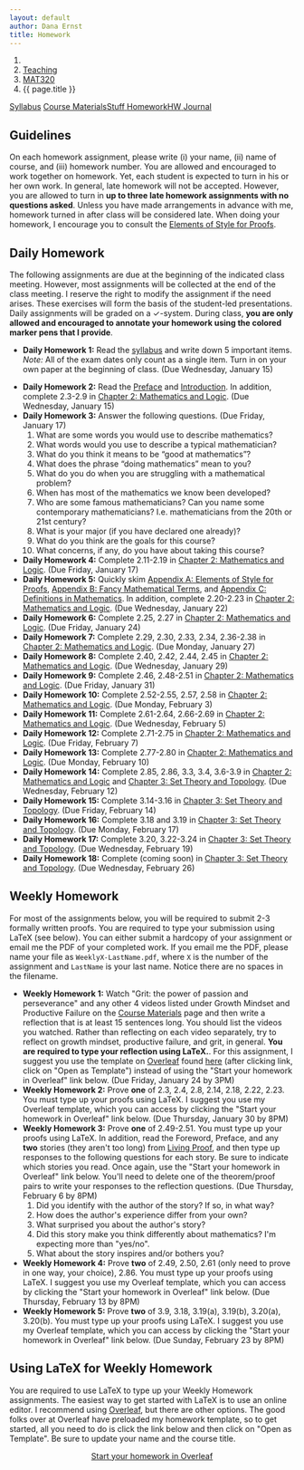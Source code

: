 ```yaml
---
layout: default
author: Dana Ernst
title: Homework
---
```


<ol class="breadcrumb">
  <li><a href="/"><i class="fa fa-home"></i></a></li>
  <li><a href="/teaching/">Teaching</a></li>
  <li><a href="/teaching/mat320s20">MAT320</a></li>
  <li class="active">{{ page.title }}</li>
</ol>

<div class="row">
<div class="col-xs-12">
<div class="btn-group btn-group-justified">
<a class="btn btn-default btn-success" href="{{site.baseurl}}/teaching/mat320s20/syllabus/">Syllabus</a>
<a class="btn btn-default btn-primary" href="{{site.baseurl}}/teaching/mat320s20/materials/">
<span class="hidden-xs">Course Materials</span><span class="visible-xs">Stuff</span>
</a>
<a class="btn btn-default btn-warning" href="{{site.baseurl}}/teaching/mat320s20/homework/">
<span class="hidden-xs">Homework</span><span class="visible-xs">HW</span>
</a>
<a class="btn btn-default btn-info" href="{{site.baseurl}}/teaching/mat320s20/journal/">Journal</a>
</div>
</div>
</div>

## Guidelines ##
On each homework assignment, please write (i) your name, (ii) name of course, and (iii) homework number. You are allowed and encouraged to work together on homework. Yet, each student is expected to turn in his or her own work. In general, late homework will not be accepted. However, you are allowed to turn in **up to three late homework assignments with no questions asked**. Unless you have made arrangements in advance with me, homework turned in after class will be considered late. When doing your homework, I encourage you to consult the [Elements of Style for Proofs]({{site.baseurl}}/teaching/ElementsOfStyle.pdf).

## Daily Homework ##
The following assignments are due at the beginning of the indicated class meeting. However, most assignments will be collected at the end of the class meeting.  I reserve the right to modify the assignment if the need arises.  These exercises will form the basis of the student-led presentations.  Daily assignments will be graded on a $\checkmark$-system.  During class, **you are only allowed and encouraged to annotate your homework using the colored marker pens that I provide**.

- **Daily Homework 1:** Read the [syllabus]({{site.baseurl}}/teaching/mat320s20/syllabus/) and write down 5 important items.  *Note:*  All of the exam dates only count as a single item.  Turn in on your own paper at the beginning of class. (Due Wednesday, January 15)
<!-- - **Daily Homework 2:** Read and sign the [Student Contract]({{site.baseurl}}/teaching/StudentContract.pdf). (Due Wednesday, January 15) -->
- **Daily Homework 2:** Read the [Preface]({{site.baseurl}}/teaching/mat320s20/Preface.pdf) and [Introduction]({{site.baseurl}}/teaching/mat320s20/Introduction.pdf). In addition, complete 2.3-2.9 in [Chapter 2: Mathematics and Logic]({{site.baseurl}}/teaching/mat320s20/MathAndLogic.pdf). (Due Wednesday, January 15)
- **Daily Homework 3:** Answer the following questions. (Due Friday, January 17)
    1. What are some words you would use to describe mathematics?
    2. What words would you use to describe a typical mathematician?
    3. What do you think it means to be “good at mathematics”?
    4. What does the phrase “doing mathematics” mean to you?
    5. What do you do when you are struggling with a mathematical problem?
    6. When has most of the mathematics we know been developed?
    7. Who are some famous mathematicians? Can you name some contemporary mathematicians? I.e. mathematicians from the 20th or 21st century?
    8. What is your major (if you have declared one already)?
    9. What do you think are the goals for this course?
    10. What concerns, if any, do you have about taking this course?
- **Daily Homework 4:** Complete 2.11-2.19 in [Chapter 2: Mathematics and Logic]({{site.baseurl}}/teaching/mat320s20/MathAndLogic.pdf). (Due Friday, January 17)
- **Daily Homework 5:** Quickly skim [Appendix A: Elements of Style for Proofs]({{site.baseurl}}/teaching/mat320s20/ElementsOfStyle.pdf), [Appendix B: Fancy Mathematical Terms]({{site.baseurl}}/teaching/mat320s20/FancyMathematicalTerms.pdf), and [Appendix C: Definitions in Mathematics]({{site.baseurl}}/teaching/mat320s20/Definitions.pdf). In addition, complete 2.20-2.23 in [Chapter 2: Mathematics and Logic]({{site.baseurl}}/teaching/mat320s20/MathAndLogic.pdf). (Due Wednesday, January 22)
- **Daily Homework 6:** Complete 2.25, 2.27 in [Chapter 2: Mathematics and Logic]({{site.baseurl}}/teaching/mat320s20/MathAndLogic.pdf). (Due Friday, January 24)
- **Daily Homework 7:** Complete 2.29, 2.30, 2.33, 2.34, 2.36-2.38 in [Chapter 2: Mathematics and Logic]({{site.baseurl}}/teaching/mat320s20/MathAndLogic.pdf). (Due Monday, January 27)
- **Daily Homework 8:** Complete 2.40, 2.42, 2.44, 2.45 in [Chapter 2: Mathematics and Logic]({{site.baseurl}}/teaching/mat320s20/MathAndLogic.pdf). (Due Wednesday, January 29)
- **Daily Homework 9:** Complete 2.46, 2.48-2.51 in [Chapter 2: Mathematics and Logic]({{site.baseurl}}/teaching/mat320s20/MathAndLogic.pdf). (Due Friday, January 31)
- **Daily Homework 10:** Complete 2.52-2.55, 2.57, 2.58 in [Chapter 2: Mathematics and Logic]({{site.baseurl}}/teaching/mat320s20/MathAndLogic.pdf). (Due Monday, February 3)
- **Daily Homework 11:** Complete 2.61-2.64, 2.66-2.69 in [Chapter 2: Mathematics and Logic]({{site.baseurl}}/teaching/mat320s20/MathAndLogic.pdf). (Due Wednesday, February 5)
- **Daily Homework 12:** Complete 2.71-2.75 in [Chapter 2: Mathematics and Logic]({{site.baseurl}}/teaching/mat320s20/MathAndLogic.pdf). (Due Friday, February 7)
- **Daily Homework 13:** Complete 2.77-2.80 in [Chapter 2: Mathematics and Logic]({{site.baseurl}}/teaching/mat320s20/MathAndLogic.pdf). (Due Monday, February 10)
- **Daily Homework 14:** Complete 2.85, 2.86, 3.3, 3.4, 3.6-3.9 in [Chapter 2: Mathematics and Logic]({{site.baseurl}}/teaching/mat320s20/MathAndLogic.pdf) and [Chapter 3: Set Theory and Topology]({{site.baseurl}}/teaching/mat320s20/IntroSetTheoryTopology.pdf). (Due Wednesday, February 12)
- **Daily Homework 15:** Complete 3.14-3.16 in [Chapter 3: Set Theory and Topology]({{site.baseurl}}/teaching/mat320s20/IntroSetTheoryTopology.pdf). (Due Friday, February 14)
- **Daily Homework 16:** Complete 3.18 and 3.19 in [Chapter 3: Set Theory and Topology]({{site.baseurl}}/teaching/mat320s20/IntroSetTheoryTopology.pdf). (Due Monday, February 17)
- **Daily Homework 17:** Complete 3.20, 3.22-3.24 in [Chapter 3: Set Theory and Topology]({{site.baseurl}}/teaching/mat320s20/IntroSetTheoryTopology.pdf). (Due Wednesday, February 19)
- **Daily Homework 18:** Complete (coming soon) in [Chapter 3: Set Theory and Topology]({{site.baseurl}}/teaching/mat320s20/IntroSetTheoryTopology.pdf). (Due Wednesday, February 26)

## Weekly Homework ##
For most of the assignments below, you will be required to submit 2-3 formally written proofs. You are required to type your submission using LaTeX (see below).  You can either submit a hardcopy of your assignment or email me the PDF of your completed work. If you email me the PDF, please name your file as <code>WeeklyX-LastName.pdf</code>, where <code>X</code> is the number of the assignment and <code>LastName</code> is your last name.  Notice there are no spaces in the filename.

- **Weekly Homework 1:** Watch "Grit: the power of passion and perseverance" and any other 4 videos listed under Growth Mindset and Productive Failure on the <a href="{{site.baseurl}}/teaching/mat320s20/materials/">Course Materials</a> page and then write a reflection that is at least 15 sentences long. You should list the videos you watched. Rather than reflecting on each video separately, try to reflect on growth mindset, productive failure, and grit, in general. <b>You are required to type your reflection using LaTeX.</b>. For this assignment, I suggest you use the template on [Overleaf](https://www.overleaf.com/) found [here](https://www.overleaf.com/latex/templates/weekly-homework-1-for-reflection-on-growth-mindset-and-productive-failure-foundations-of-mathematics/pxwcxqqrqmdv) (after clicking link, click on "Open as Template") instead of using the "Start your homework in Overleaf" link below.  (Due Friday, January 24 by 3PM)
- **Weekly Homework 2:** Prove **one** of 2.3, 2.4, 2.8, 2.14, 2.18, 2.22, 2.23. You must type up your proofs using LaTeX.  I suggest you use my Overleaf template, which you can access by clicking the "Start your homework in Overleaf" link below. (Due Thursday, January 30 by 8PM)
- **Weekly Homework 3:** Prove **one** of 2.49-2.51. You must type up your proofs using LaTeX. In addition, read the Foreword, Preface, and any **two** stories (they aren't too long) from [Living Proof]({{site.baseurl}}/teaching/LivingProof.pdf), and then type up responses to the following questions for each story.  Be sure to indicate which stories you read. Once again, use the "Start your homework in Overleaf" link below. You'll need to delete one of the theorem/proof pairs to write your responses to the reflection questions. (Due Thursday, February 6 by 8PM)
    1. Did you identify with the author of the story? If so, in what way?
    2. How does the author's experience differ from your own?
    3. What surprised you about the author's story?
    4. Did this story make you think differently about mathematics? I'm expecting more than "yes/no".
    5. What about the story inspires and/or bothers you?
- **Weekly Homework 4:** Prove **two** of 2.49, 2.50, 2.61 (only need to prove in one way, your choice), 2.86. You must type up your proofs using LaTeX.  I suggest you use my Overleaf template, which you can access by clicking the "Start your homework in Overleaf" link below. (Due Thursday, February 13 by 8PM)
- **Weekly Homework 5:** Prove **two** of 3.9, 3.18, 3.19(a), 3.19(b), 3.20(a), 3.20(b). You must type up your proofs using LaTeX.  I suggest you use my Overleaf template, which you can access by clicking the "Start your homework in Overleaf" link below. (Due Sunday, February 23 by 8PM)

## Using LaTeX for Weekly Homework ##
You are required to use LaTeX to type up your Weekly Homework assignments. The easiest way to get started with LaTeX is to use an online editor.  I recommend using [Overleaf](https://overleaf.com), but there are other options.  The good folks over at Overleaf have preloaded my homework template, so to get started, all you need to do is click the link below and then click on "Open as Template". Be sure to update your name and the course title.

<center>
<a href="https://www.overleaf.com/latex/templates/weekly-homework-x/cbpdxbqknrvq" class="btn btn-primary btn-lg" role="button">Start your homework in Overleaf</a>
</center>

<br>
